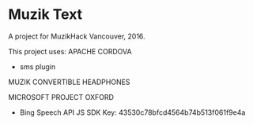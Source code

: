 # Muzik Text
A project for MuzikHack Vancouver, 2016.

This project uses:
APACHE CORDOVA
- sms plugin

MUZIK CONVERTIBLE HEADPHONES

MICROSOFT PROJECT OXFORD
- Bing Speech  API JS SDK
Key: 43530c78bfcd4564b74b513f061f9e4a
